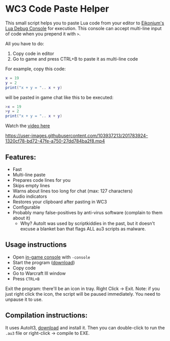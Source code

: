 # WC3 Code Paste Helper

This small script helps you to paste Lua code from your editor to
[Eikonium's Lua Debug Console](https://www.hiveworkshop.com/threads/lua-debug-utils-ingame-console-etc.330758/)
for execution. This console can accept multi-line input of code when you prepend
it with `>`.

All you have to do:

1. Copy code in editor
2. Go to game and press CTRL+B to paste it as multi-line code

For example, copy this code:

```lua
x = 19
y = 2
print("x + y = ".. x + y)
```

will be pasted in game chat like this to be executed:

```lua
>x = 19
>y = 2
print("x + y = ".. x + y)
```

Watch the [video here](https://github.com/Luashine/wc3-debug-console-paste-helper/issues/1)

https://user-images.githubusercontent.com/103937213/201783924-1320cf78-bd72-47fe-a750-27dd784ba2f8.mp4

## Features:

- Fast
- Multi-line paste
- Prepares code lines for you
- Skips empty lines
- Warns about lines too long for chat (max: 127 characters)
- Audio indicators
- Restores your clipboard after pasting in WC3
- Configurable
- Probably many false-positives by anti-virus software (complain to them about it)
    - Why? AutoIt was used by scriptkiddies in the past, but it doesn't excuse
a blanket ban that flags ALL au3 scripts as malware.

## Usage instructions

- Open [in-game console](https://www.hiveworkshop.com/threads/lua-debug-utils-ingame-console-etc.330758/) with `-console`
- Start the program ([download](https://github.com/Luashine/wc3-debug-console-paste-helper/releases))
- Copy code
- Go to Warcraft III window
- Press `CTRL+B`

Exit the program: there'll be an icon in tray. Right Click -> Exit.
Note: if you just right click the icon, the script will be paused immediately.
You need to unpause it to use.

## Compilation instructions:

It uses AutoIt3, [download](https://www.autoitscript.com/site/autoit/downloads/) and install it. Then you can double-click to run the `.au3` file or right-click -> compile to EXE.
